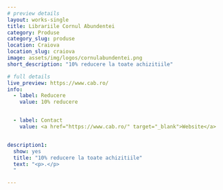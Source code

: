 ```yaml
---
# preview details
layout: works-single
title: Librariile Cornul Abundentei
category: Produse
category_slug: produse
location: Craiova
location_slug: craiova
image: assets/img/logos/cornulabundentei.png
short_description: "10% reducere la toate achizitiile"

# full details
live_preview: https://www.cab.ro/
info:
  - label: Reducere
    value: 10% reducere


  - label: Contact
    value: <a href="https://www.cab.ro/" target="_blank">Website</a>


description1:
  show: yes
  title: "10% reducere la toate achizitiile"
  text: "<p>.</p>
  "

---
```

